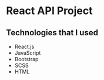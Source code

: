 # React API Project

## Technologies that I used
- React.js
- JavaScript
- Bootstrap
- SCSS
- HTML

